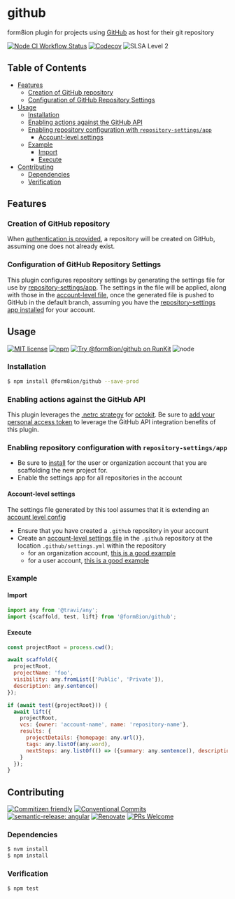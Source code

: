# github

form8ion plugin for projects using [GitHub](https://github.com) as host for
their git repository

<!--status-badges start -->

[![Node CI Workflow Status][github-actions-ci-badge]][github-actions-ci-link]
[![Codecov][coverage-badge]][coverage-link]
![SLSA Level 2][slsa-badge]

<!--status-badges end -->

## Table of Contents

* [Features](#features)
  * [Creation of GitHub repository](#creation-of-github-repository)
  * [Configuration of GitHub Repository Settings](#configuration-of-github-repository-settings)
* [Usage](#usage)
  * [Installation](#installation)
  * [Enabling actions against the GitHub API](#enabling-actions-against-the-github-api)
  * [Enabling repository configuration with `repository-settings/app`](#enabling-repository-configuration-with-repository-settingsapp)
    * [Account-level settings](#account-level-settings)
  * [Example](#example)
    * [Import](#import)
    * [Execute](#execute)
* [Contributing](#contributing)
  * [Dependencies](#dependencies)
  * [Verification](#verification)

## Features

### Creation of GitHub repository

When [authentication is provided](#enabling-actions-against-the-github-api),
a repository will be created on GitHub, assuming one does not already exist.

### Configuration of GitHub Repository Settings

This plugin configures repository settings by generating the settings file for
use by [repository-settings/app](https://github.com/respository-settings/app).
The settings in the file will be applied, along with those in the [account-level file](#account-level-settings),
once the generated file is pushed to GitHub in the default branch, assuming you
have the [repository-settings app installed](#enabling-repository-configuration-with-repository-settingsapp)
for your account.

## Usage

<!--consumer-badges start -->

[![MIT license][license-badge]][license-link]
[![npm][npm-badge]][npm-link]
[![Try @form8ion/github on RunKit][runkit-badge]][runkit-link]
![node][node-badge]

<!--consumer-badges end -->

### Installation

```sh
$ npm install @form8ion/github --save-prod
```

### Enabling actions against the GitHub API

This plugin leverages the [.netrc strategy](https://github.com/travi/octokit-auth-netrc)
for [octokit](https://github.com/octokit/rest.js/). Be sure to
[add your personal access token](https://github.com/travi/octokit-auth-netrc#defining-your-token)
to leverage the GitHub API integration benefits of this plugin.

### Enabling repository configuration with `repository-settings/app`

* Be sure to [install](https://github.com/apps/settings) for the user or
  organization account that you are scaffolding the new project for.
* Enable the settings app for all repositories in the account

#### Account-level settings

The settings file generated by this tool assumes that it is extending an
[account level config](https://github.com/probot/probot-config#recipes)

* Ensure that you have created a `.github` repository in your account
* Create an [account-level settings file](https://github.com/probot/settings#inheritance)
  in the `.github` repository at the location `.github/settings.yml` within the
  repository
  * for an organization account, [this is a good example](https://github.com/form8ion/.github/blob/master/.github/settings.yml)
  * for a user account, [this is a good example](https://github.com/travi/.github/blob/master/.github/settings.yml)

### Example

#### Import

```javascript
import any from '@travi/any';
import {scaffold, test, lift} from '@form8ion/github';
```

#### Execute

```javascript
const projectRoot = process.cwd();

await scaffold({
  projectRoot,
  projectName: 'foo',
  visibility: any.fromList(['Public', 'Private']),
  description: any.sentence()
});

if (await test({projectRoot})) {
  await lift({
    projectRoot,
    vcs: {owner: 'account-name', name: 'repository-name'},
    results: {
      projectDetails: {homepage: any.url()},
      tags: any.listOf(any.word),
      nextSteps: any.listOf(() => ({summary: any.sentence(), description: any.sentence()}))
    }
  });
}
```

## Contributing

<!--contribution-badges start -->

[![Commitizen friendly][commitizen-badge]][commitizen-link]
[![Conventional Commits][commit-convention-badge]][commit-convention-link]
[![semantic-release: angular][semantic-release-badge]][semantic-release-link]
[![Renovate][renovate-badge]][renovate-link]
[![PRs Welcome][PRs-badge]][PRs-link]

<!--contribution-badges end -->

### Dependencies

```sh
$ nvm install
$ npm install
```

### Verification

```sh
$ npm test
```

[commitizen-link]: http://commitizen.github.io/cz-cli/

[commitizen-badge]: https://img.shields.io/badge/commitizen-friendly-brightgreen.svg

[commit-convention-link]: https://conventionalcommits.org

[commit-convention-badge]: https://img.shields.io/badge/Conventional%20Commits-1.0.0-yellow.svg

[semantic-release-link]: https://github.com/semantic-release/semantic-release

[semantic-release-badge]: https://img.shields.io/badge/semantic--release-angular-e10079?logo=semantic-release

[renovate-link]: https://renovatebot.com

[renovate-badge]: https://img.shields.io/badge/renovate-enabled-brightgreen.svg?logo=renovatebot

[PRs-link]: https://makeapullrequest.com

[PRs-badge]: https://img.shields.io/badge/PRs-welcome-brightgreen.svg

[github-actions-ci-link]: https://github.com/form8ion/github/actions?query=workflow%3A%22Node.js+CI%22+branch%3Amaster

[github-actions-ci-badge]: https://img.shields.io/github/actions/workflow/status/form8ion/github/node-ci.yml.svg?branch=master&logo=github

[coverage-link]: https://codecov.io/github/form8ion/github

[coverage-badge]: https://img.shields.io/codecov/c/github/form8ion/github?logo=codecov

[slsa-badge]: https://slsa.dev/images/gh-badge-level2.svg

[license-link]: LICENSE

[license-badge]: https://img.shields.io/github/license/form8ion/github.svg

[npm-link]: https://www.npmjs.com/package/@form8ion/github

[npm-badge]: https://img.shields.io/npm/v/@form8ion/github?logo=npm

[runkit-link]: https://npm.runkit.com/@form8ion/github

[runkit-badge]: https://badge.runkitcdn.com/@form8ion/github.svg

[node-badge]: https://img.shields.io/node/v/@form8ion/github?logo=node.js
